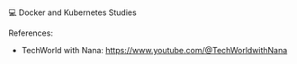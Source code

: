 💻 Docker and Kubernetes Studies

References:
  - TechWorld with Nana: https://www.youtube.com/@TechWorldwithNana
